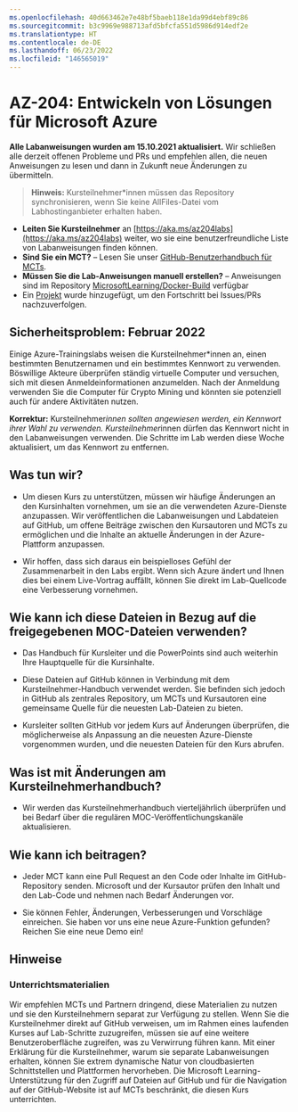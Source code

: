 ```yaml
---
ms.openlocfilehash: 40d663462e7e48bf5baeb118e1da99d4ebf89c86
ms.sourcegitcommit: b3c9969e988713afd5bfcfa551d5986d914edf2e
ms.translationtype: HT
ms.contentlocale: de-DE
ms.lasthandoff: 06/23/2022
ms.locfileid: "146565019"
---
```

# <a name="az-204-developing-solutions-for-microsoft-azure"></a>AZ-204: Entwickeln von Lösungen für Microsoft Azure

**Alle Labanweisungen wurden am 15.10.2021 aktualisiert.** Wir schließen alle derzeit offenen Probleme und PRs und empfehlen allen, die neuen Anweisungen zu lesen und dann in Zukunft neue Änderungen zu übermitteln.

> **Hinweis:** Kursteilnehmer*innen müssen das Repository synchronisieren, wenn Sie keine AllFiles-Datei vom Labhostinganbieter erhalten haben. 

- **Leiten Sie Kursteilnehmer** an [https://aka.ms/az204labs](https://aka.ms/az204labs) weiter, wo sie eine benutzerfreundliche Liste von Labanweisungen finden können.
- **Sind Sie ein MCT?** – Lesen Sie unser [GitHub-Benutzerhandbuch für MCTs](https://microsoftlearning.github.io/MCT-User-Guide/).
- **Müssen Sie die Lab-Anweisungen manuell erstellen?** – Anweisungen sind im Repository [MicrosoftLearning/Docker-Build](https://github.com/MicrosoftLearning/Docker-Build) verfügbar 
- Ein [Projekt](https://github.com/MicrosoftLearning/AZ-204-DevelopingSolutionsforMicrosoftAzure/projects/1) wurde hinzugefügt, um den Fortschritt bei Issues/PRs nachzuverfolgen.

## <a name="security-issue---february-2022"></a>Sicherheitsproblem: Februar 2022

Einige Azure-Trainingslabs weisen die Kursteilnehmer*innen an, einen bestimmten Benutzernamen und ein bestimmtes Kennwort zu verwenden. Böswillige Akteure überprüfen ständig virtuelle Computer und versuchen, sich mit diesen Anmeldeinformationen anzumelden.
Nach der Anmeldung verwenden Sie die Computer für Crypto Mining und könnten sie potenziell auch für andere Aktivitäten nutzen.

**Korrektur:** Kursteilnehmer*innen sollten angewiesen werden, ein Kennwort ihrer Wahl zu verwenden. Kursteilnehmer*innen dürfen das Kennwort nicht in den Labanweisungen verwenden. Die Schritte im Lab werden diese Woche aktualisiert, um das Kennwort zu entfernen. 

## <a name="what-are-we-doing"></a>Was tun wir?

- Um diesen Kurs zu unterstützen, müssen wir häufige Änderungen an den Kursinhalten vornehmen, um sie an die verwendeten Azure-Dienste anzupassen.  Wir veröffentlichen die Labanweisungen und Labdateien auf GitHub, um offene Beiträge zwischen den Kursautoren und MCTs zu ermöglichen und die Inhalte an aktuelle Änderungen in der Azure-Plattform anzupassen.

- Wir hoffen, dass sich daraus ein beispielloses Gefühl der Zusammenarbeit in den Labs ergibt. Wenn sich Azure ändert und Ihnen dies bei einem Live-Vortrag auffällt, können Sie direkt im Lab-Quellcode eine Verbesserung vornehmen. 

## <a name="how-should-i-use-these-files-relative-to-the-released-moc-files"></a>Wie kann ich diese Dateien in Bezug auf die freigegebenen MOC-Dateien verwenden?

- Das Handbuch für Kursleiter und die PowerPoints sind auch weiterhin Ihre Hauptquelle für die Kursinhalte.

- Diese Dateien auf GitHub können in Verbindung mit dem Kursteilnehmer-Handbuch verwendet werden. Sie befinden sich jedoch in GitHub als zentrales Repository, um MCTs und Kursautoren eine gemeinsame Quelle für die neuesten Lab-Dateien zu bieten.

- Kursleiter sollten GitHub vor jedem Kurs auf Änderungen überprüfen, die möglicherweise als Anpassung an die neuesten Azure-Dienste vorgenommen wurden, und die neuesten Dateien für den Kurs abrufen.

## <a name="what-about-changes-to-the-student-handbook"></a>Was ist mit Änderungen am Kursteilnehmerhandbuch?

- Wir werden das Kursteilnehmerhandbuch vierteljährlich überprüfen und bei Bedarf über die regulären MOC-Veröffentlichungskanäle aktualisieren.

## <a name="how-do-i-contribute"></a>Wie kann ich beitragen?

- Jeder MCT kann eine Pull Request an den Code oder Inhalte im GitHub-Repository senden. Microsoft und der Kursautor prüfen den Inhalt und den Lab-Code und nehmen nach Bedarf Änderungen vor.

- Sie können Fehler, Änderungen, Verbesserungen und Vorschläge einreichen.  Sie haben vor uns eine neue Azure-Funktion gefunden?  Reichen Sie eine neue Demo ein!

## <a name="notes"></a>Hinweise

### <a name="classroom-materials"></a>Unterrichtsmaterialien

Wir empfehlen MCTs und Partnern dringend, diese Materialien zu nutzen und sie den Kursteilnehmern separat zur Verfügung zu stellen.  Wenn Sie die Kursteilnehmer direkt auf GitHub verweisen, um im Rahmen eines laufenden Kurses auf Lab-Schritte zuzugreifen, müssen sie auf eine weitere Benutzeroberfläche zugreifen, was zu Verwirrung führen kann. Mit einer Erklärung für die Kursteilnehmer, warum sie separate Labanweisungen erhalten, können Sie extrem dynamische Natur von cloudbasierten Schnittstellen und Plattformen hervorheben. Die Microsoft Learning-Unterstützung für den Zugriff auf Dateien auf GitHub und für die Navigation auf der GitHub-Website ist auf MCTs beschränkt, die diesen Kurs unterrichten.
